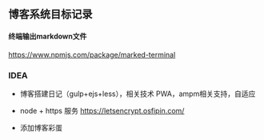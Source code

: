 ## 博客系统目标记录


#### 终端输出markdown文件
https://www.npmjs.com/package/marked-terminal

### IDEA

- 博客搭建日记（gulp+ejs+less），相关技术 PWA，ampm相关支持，自适应

- node + https 服务 https://letsencrypt.osfipin.com/

- 添加博客彩蛋
